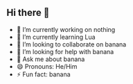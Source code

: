 ## Hi there 👋

- 🔭 I’m currently working on nothing
- 🌱 I’m currently learning Lua
- 👯 I’m looking to collaborate on banana
- 🤔 I’m looking for help with banana
- 💬 Ask me about banana
- 😄 Pronouns: He/Him
- ⚡ Fun fact: banana
